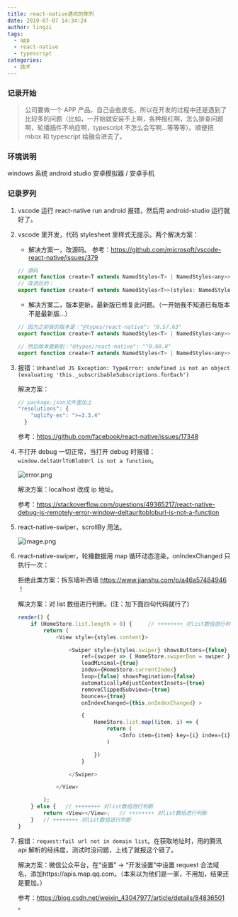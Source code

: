 ```yaml
---
title: react-native遇坑的陈列
date: 2019-07-07 14:34:24
author: lingzi
tags:
  - app
  - react-native
  - typescript
categories:
  - 技术
---
```


### 记录开始

> 公司要做一个 APP 产品，自己会些皮毛，所以在开发的过程中还是遇到了比较多的问题（比如，一开始就安装不上啊，各种报红啊，怎么排查问题啊，轮播插件不响应啊，typescript 不怎么会写啊...等等等）。顺便把 mbox 和 typescript 给融合进去了。

### 环境说明

windows 系统
android studio 安卓模拟器 / 安卓手机

### 记录罗列

1. vscode 运行 react-native run android 报错，然后用 android-studio 运行就好了。

2. vscode 里开发，代码 stylesheet 里样式无提示。两个解决方案：

   - 解决方案一，改源码。
     参考：https://github.com/microsoft/vscode-react-native/issues/379

   ```javascript
   // 源码
   export function create<T extends NamedStyles<T> | NamedStyles<any>>(styles: T): T;
   // 改进后的：
   export function create<T extends NamedStyles<T>>(styles: NamedStyles<T>): { [P in keyof T]: RegisteredStyle<T[P]> };
   ```

   - 解决方案二，版本更新，最新版已修复此问题。（一开始我不知道已有版本不是最新版...）

   ```javascript
   // 因为之前装的版本是："@types/react-native": "0.57.63"
   export function create<T extends NamedStyles<T> | NamedStyles<any>>(styles: T): T;

   // 然后版本更新到："@types/react-native": "^0.60.0"
   export function create<T extends NamedStyles<T> | NamedStyles<any>>(styles: T | NamedStyles<T>): T;
   ```

3. 报错：`Unhandled JS Exception: TypeError: undefined is not an object (evaluating 'this._subscribableSubscriptions.forEach')`

   解决方案：

   ```javascript
   // package.json文件里加上
   "resolutions": {
       "uglify-es": ">=3.3.4"
     }
   ```

   参考：https://github.com/facebook/react-native/issues/17348

4. 不打开 debug 一切正常，当打开 debug 时报错：`window.deltaUrlToBlobUrl is not a function`。

   ![error.png](./1.jpg)

   解决方案：localhost 改成 ip 地址。

   参考：https://stackoverflow.com/questions/49365217/react-native-debug-js-remotely-error-window-deltaurltobloburl-is-not-a-function

5. react-native-swiper，scrollBy 用法。

   ![image.png](./2.jpg)

6. react-native-swiper，轮播数据用 map 循环动态渲染，onIndexChanged 只执行一次：

   拒绝此类方案：拆东墙补西墙 https://www.jianshu.com/p/a46a57484946 ！

   解决方案：对 list 数组进行判断。(注：加下面四句代码就行了)

   ```javascript
   render() {
       if (HomeStore.list.length > 0) {     // ++++++++ 对list数组进行判断
           return (
               <View style={styles.content}>

                   <Swiper style={styles.swiper} showsButtons={false}
                       ref={swiper => { HomeStore.swiperDom = swiper }}
                       loadMinimal={true}
                       index={HomeStore.currentIndex}
                       loop={false} showsPagination={false}
                       automaticallyAdjustContentInsets={true}
                       removeClippedSubviews={true}
                       bounces={true}
                       onIndexChanged={this.onIndexChanged} >

                       {
                           HomeStore.list.map((item, i) => {
                               return (
                                   <Info item={item} key={i} index={i} list={HomeStore.list} />
                               )

                           })
                       }

                   </Swiper>

               </View>

           );
       } else {   // ++++++++ 对list数组进行判断
           return <View></View>;   // ++++++++ 对list数组进行判断
       }   // ++++++++ 对list数组进行判断
   }
   ```

7. 报错：`request:fail url not in domain list`。在获取地址时，用的腾讯 api 解析的经纬度，测试时没问题，上线了就报这个错了。

   解决方案：微信公众平台，在“设置” -> “开发设置”中设置 request 合法域名，添加https://apis.map.qq.com。（本来以为他们是一家，不用加，结果还是要加。）

   参考：https://blog.csdn.net/weixin_43047977/article/details/84836501 。
